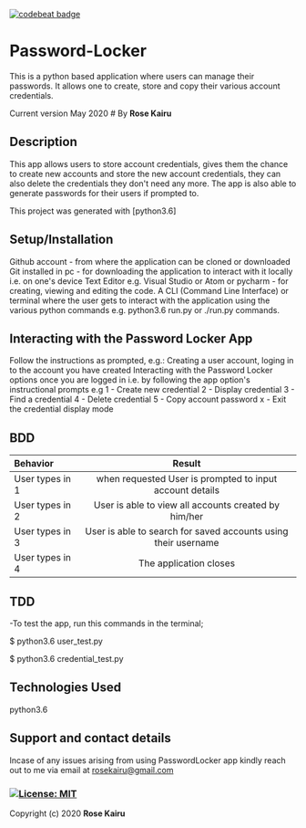 [![codebeat badge](https://codebeat.co/badges/c6d35ebd-d816-4f44-990f-07b1bf3e1318)](https://codebeat.co/projects/github-com-rosekairu-password-locker-master)
# Password-Locker
This is a python based application where users can manage their passwords. It allows one to create, store and copy their various account credentials.

Current version May 2020 # By **Rose Kairu**

## Description

This app allows users to store account credentials, gives them the chance to create new accounts and store the new  account    credentials, they can also delete the credentials they don't need any more. The app is also able to generate passwords for their users if prompted to.

This project was generated with [python3.6]

## Setup/Installation

Github account - from where the application can be cloned or downloaded
Git installed in pc - for downloading the application to interact with it locally i.e. on one's device
Text Editor e.g. Visual Studio or Atom or pycharm - for creating, viewing and editing the code.
A CLI (Command Line Interface) or terminal where the user gets to interact with the application using the various python commands e.g. python3.6 run.py or ./run.py commands.

## Interacting with the Password Locker App

Follow the instructions as prompted, e.g.:
Creating a user account, loging in to the account you have created
Interacting with the Password Locker options once you are logged in i.e. by following the app option's instructional prompts e.g
  1 - Create new credential
  2 - Display credential
  3 - Find a credential
  4 - Delete credential
  5 - Copy account password
  x - Exit the credential display mode
  
  ## BDD	    
  
|    Behavior      |            Result                                              |
| :-------------   | :----------:                                                   |
|  User types in 1 | when requested	User is prompted to input account details       |
| User types in 2  | User is able to view all accounts created by him/her           |
| User types in 3  | User is able to search for saved accounts using their username |
| User types in 4  | The application closes                                         |

## TDD
-To test the app, run this commands in the terminal;

$ python3.6 user_test.py

$ python3.6 credential_test.py

## Technologies Used

python3.6

## Support and contact details

Incase of any issues arising from using PasswordLocker app kindly reach out to me via email at rosekairu@gmail.com

### [![License: MIT](https://img.shields.io/badge/License-MIT-yellow.svg)](https://github.com/rosekairu/Password-Locker/blob/master/LICENSE)

Copyright (c) 2020 **Rose Kairu**
